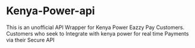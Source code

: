 # Kenya-Power-api
This is an unofficial API Wrapper for Kenya Power Eazzy Pay Customers. Customers who seek to Integrate with kenya power for real time Payments via their Secure API
